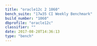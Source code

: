 ```yaml
---
title: "oracle12c 2 1060"
bench_suite: "17w35 CI Weekly Benchmark"
build_number: "1060"
dbprofile: "oracle12c"
classifier: ""
date: 2017-08-28T14:36:13
type: "bench"
---
```

